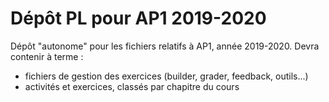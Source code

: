 # Dépôt PL pour AP1 2019-2020

Dépôt "autonome" pour les fichiers relatifs à AP1, année 2019-2020. Devra contenir à terme :

- fichiers de gestion des exercices (builder, grader, feedback, outils...)
- activités et exercices, classés par chapitre du cours
